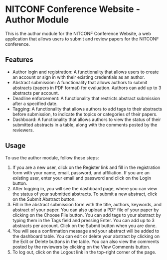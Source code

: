 # NITCONF Conference Website - Author Module

This is the author module for the NITCONF Conference Website, a web application that allows users to submit and review papers for the NITCONF conference.

## Features

- Author login and registration: A functionality that allows users to create an account or sign in with their existing credentials as an author.
- Abstract submission: A functionality that allows authors to submit abstracts (papers in PDF format) for evaluation. Authors can add up to 3 abstracts per account.
- Deadline enforcement: A functionality that restricts abstract submission after a specified date.
- Tagging: A functionality that allows authors to add tags to their abstracts before submission, to indicate the topics or categories of their papers.
- Dashboard: A functionality that allows authors to view the status of their submitted abstracts in a table, along with the comments posted by the reviewers.


## Usage

To use the author module, follow these steps:

1. If you are a new user, click on the Register link and fill in the registration form with your name, email, password, and affiliation. If you are an existing user, enter your email and password and click on the Login button.
3. After logging in, you will see the dashboard page, where you can view the status of your submitted abstracts. To submit a new abstract, click on the Submit Abstract button.
4. Fill in the abstract submission form with the title, authors, keywords, and abstract of your paper. You can also upload a PDF file of your paper by clicking on the Choose File button. You can add tags to your abstract by typing them in the Tags field and pressing Enter. You can add up to 3 abstracts per account. Click on the Submit button when you are done.
5. You will see a confirmation message and your abstract will be added to the dashboard table. You can edit or delete your abstract by clicking on the Edit or Delete buttons in the table. You can also view the comments posted by the reviewers by clicking on the View Comments button.
6. To log out, click on the Logout link in the top-right corner of the page.
